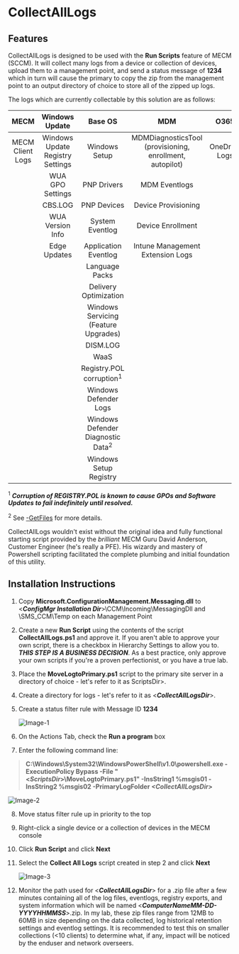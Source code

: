 # CollectAllLogs

## Features
CollectAllLogs is designed to be used with the **Run Scripts** feature of MECM (SCCM). It will collect many logs from a device or collection of devices, upload them to
a management point, and send a status message of **1234** which in turn will cause the primary to copy the zip from the management point to an output directory of choice to store all of the zipped up logs.

The logs which are currently collectable by this solution are as follows:

| MECM | Windows Update | Base OS |        MDM       |    O365   |3rd Party|
|:-------------:|:----------------:|:-------------:|:------------------:|:-----------:|:---------:|
|MECM Client Logs|Windows Update Registry Settings|Windows Setup|MDMDiagnosticsTool \(provisioning, enrollment, autopilot\)|OneDrive Logs|Symantec Antivirus Exclusions|
|             |WUA GPO Settings|PNP Drivers|MDM Eventlogs | | | |
|             |CBS.LOG         |PNP Devices|Device Provisioning | | |
|             |WUA Version Info|System Eventlog|   Device Enrollment | | |
|             |Edge Updates |Application Eventlog|Intune Management Extension Logs| | |
|             |                |Language Packs| | | |
|             |                |Delivery Optimization||||
|             |                |Windows Servicing (Feature Upgrades)| | | |
|             |                |   DISM.LOG   | | | |
|             |                |WaaS | | | |
|             |                |Registry.POL corruption<sup>1</sup> | | | |
|             |                |Windows Defender Logs | | | |
|             |                |Windows Defender Diagnostic Data<sup>2</sup>| | | |
|             |                |Windows Setup Registry | | | | 


<sup>1</sup> ***Corruption of REGISTRY.POL is known to cause GPOs and Software Updates to fail indefinitely until resolved.***

<sup>2</sup> See [-GetFiles](https://docs.microsoft.com/en-us/windows/security/threat-protection/microsoft-defender-antivirus/collect-diagnostic-data) for more details.

CollectAllLogs wouldn't exist without the original idea and fully functional starting script provided by the *brilliant* MECM Guru David Anderson, Customer Engineer (he's really a PFE).  His wizardy and mastery of Powershell scripting facilitated the complete plumbing and initial foundation of this utility.

## Installation Instructions
1. Copy **Microsoft.ConfigurationManagement.Messaging.dll** to \<***ConfigMgr Installation Dir***\>\CCM\Incoming\MessagingDll and \SMS_CCM\Temp on each Management Point
2. Create a new **Run Script** using the contents of the script **CollectAllLogs.ps1** and approve it. If you aren't able to approve your own script, there is a checkbox in Hierarchy Settings to allow you to. ***THIS STEP IS A BUSINESS DECISION***. As a best practice, only approve your own scripts if you're a proven perfectionist, or you have a true lab.
3. Place the **MoveLogtoPrimary.ps1** script to the primary site server in a directory of choice - let's refer to it as ScriptsDir>.
4. Create a directory for logs - let's refer to it as \<***CollectAllLogsDir***\>.
5. Create a status filter rule with Message ID **1234**

   ![Image-1](https://rimcoblob.blob.core.windows.net/blogimg/CollectAllLogs/img1.png "Image-1")

6. On the Actions Tab, check the **Run a program** box
7. Enter the following command line:

  > **C:\Windows\System32\WindowsPowerShell\v1.0\powershell.exe -ExecutionPolicy Bypass -File "\<***ScriptsDir***\>\MoveLogtoPrimary.ps1" -InsString1 %msgis01 -InsString2 %msgis02 -PrimaryLogFolder ***\<CollectAllLogsDir\>*****

   ![Image-2](https://rimcoblob.blob.core.windows.net/blogimg/CollectAllLogs/img3.png "Image-2")

8. Move status filter rule up in priority to the top
9. Right-click a single device or a collection of devices in the MECM console
10. Click **Run Script** and click **Next**
11. Select the **Collect All Logs** script created in step 2 and click **Next**

    ![Image-3](https://rimcoblob.blob.core.windows.net/blogimg/CollectAllLogs/img2.png "Image-3")

12. Monitor the path used for \<***CollectAllLogsDir***\> for a .zip file after a few minutes containing all of the log files, eventlogs, registry exports, and system information which will be named \<***ComputerNameMM-DD-YYYYHHMMSS***\>.zip.  In my lab, these zip files range from 12MB to 60MB in size depending on the data collected, log historical retention settings and eventlog settings.  It is recommended to test this on smaller collections (<10 clients) to determine what, if any, impact will be noticed by the enduser and network overseers.

